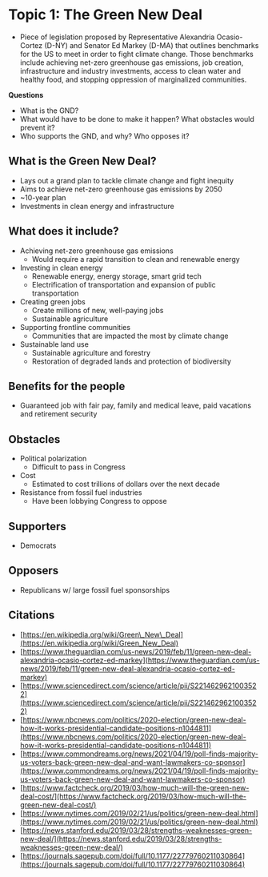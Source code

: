# Topic 1: The Green New Deal

- Piece of legislation proposed by Representative Alexandria Ocasio-Cortez (D-NY) and Senator Ed Markey (D-MA) that outlines benchmarks for the US to meet in order to fight climate change. Those benchmarks include achieving net-zero greenhouse gas emissions, job creation, infrastructure and industry investments, access to clean water and healthy food, and stopping oppression of marginalized communities.


**Questions**
- What is the GND?
- What would have to be done to make it happen? What obstacles would prevent it?
- Who supports the GND, and why? Who opposes it?

## What is the Green New Deal?
- Lays out a grand plan to tackle climate change and fight inequity
- Aims to achieve net-zero greenhouse gas emissions by 2050
- ~10-year plan
- Investments in clean energy and infrastructure

## What does it include?
- Achieving net-zero greenhouse gas emissions
    - Would require a rapid transition to clean and renewable energy
- Investing in clean energy
    - Renewable energy, energy storage, smart grid tech
    - Electrification of transportation and expansion of public transportation
- Creating green jobs
    - Create millions of new, well-paying jobs
    - Sustainable agriculture
- Supporting frontline communities
    - Communities that are impacted the most by climate change
- Sustainable land use
    - Sustainable agriculture and forestry
    - Restoration of degraded lands and protection of biodiversity


## Benefits for the people
- Guaranteed job with fair pay, family and medical leave, paid vacations and retirement security

## Obstacles
- Political polarization
    - Difficult to pass in Congress
- Cost
    - Estimated to cost trillions of dollars over the next decade
- Resistance from fossil fuel industries
    - Have been lobbying Congress to oppose

## Supporters
- Democrats

## Opposers
- Republicans w/ large fossil fuel sponsorships


## Citations
- [https://en.wikipedia.org/wiki/Green\_New\_Deal](https://en.wikipedia.org/wiki/Green_New_Deal)
- [https://www.theguardian.com/us-news/2019/feb/11/green-new-deal-alexandria-ocasio-cortez-ed-markey](https://www.theguardian.com/us-news/2019/feb/11/green-new-deal-alexandria-ocasio-cortez-ed-markey)
- [https://www.sciencedirect.com/science/article/pii/S2214629621003522](https://www.sciencedirect.com/science/article/pii/S2214629621003522)
- [https://www.nbcnews.com/politics/2020-election/green-new-deal-how-it-works-presidential-candidate-positions-n1044811](https://www.nbcnews.com/politics/2020-election/green-new-deal-how-it-works-presidential-candidate-positions-n1044811)
- [https://www.commondreams.org/news/2021/04/19/poll-finds-majority-us-voters-back-green-new-deal-and-want-lawmakers-co-sponsor](https://www.commondreams.org/news/2021/04/19/poll-finds-majority-us-voters-back-green-new-deal-and-want-lawmakers-co-sponsor)
- [https://www.factcheck.org/2019/03/how-much-will-the-green-new-deal-cost/](https://www.factcheck.org/2019/03/how-much-will-the-green-new-deal-cost/)
- [https://www.nytimes.com/2019/02/21/us/politics/green-new-deal.html](https://www.nytimes.com/2019/02/21/us/politics/green-new-deal.html)
- [https://news.stanford.edu/2019/03/28/strengths-weaknesses-green-new-deal/](https://news.stanford.edu/2019/03/28/strengths-weaknesses-green-new-deal/)
- [https://journals.sagepub.com/doi/full/10.1177/22779760211030864](https://journals.sagepub.com/doi/full/10.1177/22779760211030864)